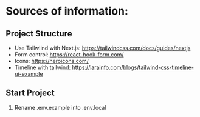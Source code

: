 # Sources of information:

## Project Structure
- Use Tailwlind with Next.js: https://tailwindcss.com/docs/guides/nextjs
- Form control: https://react-hook-form.com/
- Icons: https://heroicons.com/
- Timeline with tailwind: https://larainfo.com/blogs/tailwind-css-timeline-ui-example

## Start Project
1. Rename .env.example into .env.local